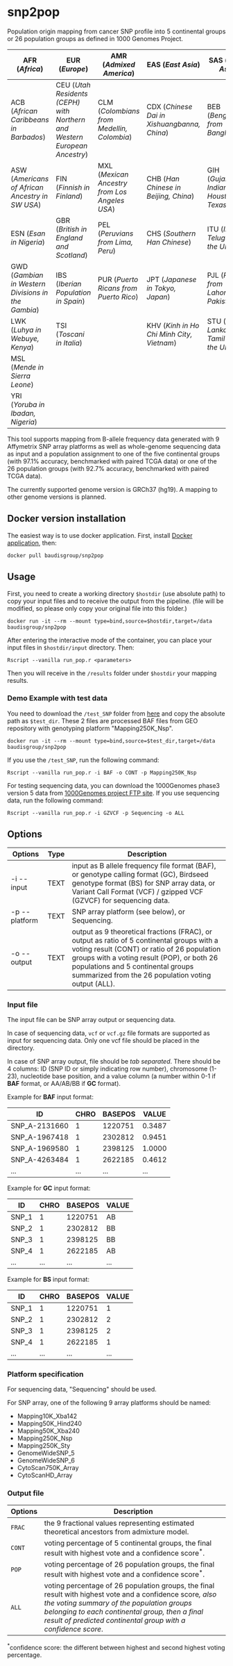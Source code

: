 # snp2pop

Population origin mapping from cancer SNP profile into 5 continental groups or 26 population groups as defined in 1000 Genomes Project. 

|AFR (_Africa_)| EUR (_Europe_) | AMR (_Admixed America_)  | EAS (_East Asia_)| SAS (_South Asia_) |
|-----------|-----------|-----------|-----------|-----------|
|ACB (_African Caribbeans in Barbados_)| CEU (_Utah Residents (CEPH) with Northern and Western European Ancestry_) |CLM (_Colombians from Medellin, Colombia_) | CDX (_Chinese Dai in Xishuangbanna, China_) | BEB (_Bengali from Bangladesh_)|
|ASW (_Americans of African Ancestry in SW USA_)|FIN (_Finnish in Finland_)| MXL (_Mexican Ancestry from Los Angeles USA_)| CHB (_Han Chinese in Beijing, China_) | GIH (_Gujarati Indian from Houston, Texas_)|
|ESN (_Esan in Nigeria_)|GBR (_British in England and Scotland_)|PEL (_Peruvians from Lima, Peru_)|CHS (_Southern Han Chinese_)|ITU (_Indian Telugu from the UK_)|
|GWD (_Gambian in Western Divisions in the Gambia_)|IBS (_Iberian Population in Spain_)|PUR (_Puerto Ricans from Puerto Rico_)|JPT (_Japanese in Tokyo, Japan_)|PJL (_Punjabi from Lahore, Pakistan_)|
|LWK (_Luhya in Webuye, Kenya_)|TSI (_Toscani in Italia_)||KHV (_Kinh in Ho Chi Minh City, Vietnam_)|STU (_Sri Lankan Tamil from the UK_)|
|MSL (_Mende in Sierra Leone_)|||||
|YRI (_Yoruba in Ibadan, Nigeria_)|||||

This tool supports mapping from B-allele frequency data generated with 9 Affymetrix SNP array platforms as well as whole-genome sequencing data as input and a population assignment to one of the five continental groups (with 97.1% accuracy, benchmarked with paired TCGA data) or one of the 26 population groups (with 92.7% accuracy, benchmarked with paired TCGA data).  

The currently supported genome version is GRCh37 (hg19). A mapping to other genome versions is planned.

## Docker version installation
The easiest way is to use docker application. First, install [Docker application](https://docs.docker.com/install/), then:
```
docker pull baudisgroup/snp2pop
```

## Usage
First, you need to create a working directory `$hostdir` (use absolute path) to copy your input files and to receive the output from the pipeline. (file will be modified, so please only copy your original file into this folder.)
```
docker run -it --rm --mount type=bind,source=$hostdir,target=/data baudisgroup/snp2pop
```
After entering the interactive mode of the container, you can place your input files in `$hostdir/input` directory. Then:
```
Rscript --vanilla run_pop.r <parameters>
```
Then you will receive in the `/results` folder under `$hostdir` your mapping results.

### Demo Example with test data
You need to download the `/test_SNP` folder from [here](https://github.com/baudisgroup/snp2pop/tree/master/test_SNP) and copy the absolute path as `$test_dir`. These 2 files are processed BAF files from GEO repository with genotyping platform "Mapping250K_Nsp".
```
docker run -it --rm --mount type=bind,source=$test_dir,target=/data baudisgroup/snp2pop
```

If you use the `/test_SNP`, run the following command:
```
Rscript --vanilla run_pop.r -i BAF -o CONT -p Mapping250K_Nsp
```

For testing sequencing data, you can download the 1000Genomes phase3 version 5 data from [1000Genomes project FTP site](ftp://ftp.1000genomes.ebi.ac.uk/vol1/ftp/release/20130502/).
If you use sequencing data, run the following command:

```
Rscript --vanilla run_pop.r -i GZVCF -p Sequencing -o ALL
```



## Options
|Options| Type | Description  |
| ------------- |------| --------------------------------------------------|
| -i --input   | TEXT | input as B allele frequency file format (BAF), or genotype calling format (GC), Birdseed genotype format (BS) for SNP array data, or Variant Call Format (VCF) / gzipped VCF (GZVCF) for sequencing data. |
| -p --platform | TEXT | SNP array platform (see below), or Sequencing. |
| -o --output   | TEXT | output as 9 theoretical fractions (FRAC), or output as ratio of 5 continental groups with a voting result (CONT) or ratio of 26 population groups with a voting result (POP), or both 26 populations and 5 continental groups summarized from the 26 population voting output (ALL). |


### Input file
The input file can be SNP array output or sequencing data.  

In case of sequencing data, `vcf` or `vcf.gz` file formats are supported as input for sequencing data. Only one vcf file should be placed in the directory.

In case of SNP array output, file should be *tab separated*. There should be 4 columns: ID (SNP ID or simply indicating row number), chromosome (1-23), nucleotide base position, and a value column (a number within 0-1 if **BAF** format, or AA/AB/BB if **GC** format).

Example for **BAF** input format:

|ID|CHRO|BASEPOS|VALUE|
|-------------|---|-----------|-----------|
|SNP_A-2131660|1|1220751|0.3487|
|SNP_A-1967418|1|2302812|0.9451|
|SNP_A-1969580|1|2398125|1.0000|
|SNP_A-4263484|1|2622185|0.4612|
|...|...|...|...|

Example for **GC** input format:

|ID|CHRO|BASEPOS|VALUE|
|-------------|---|-----------|-----------|
|SNP_1|1|1220751|AB|
|SNP_2|1|2302812|BB|
|SNP_3|1|2398125|BB|
|SNP_4|1|2622185|AB|
|...|...|...|...|

Example for **BS** input format:

|ID|CHRO|BASEPOS|VALUE|
|-------------|---|-----------|-----------|
|SNP_1|1|1220751|1|
|SNP_2|1|2302812|2|
|SNP_3|1|2398125|2|
|SNP_4|1|2622185|1|
|...|...|...|...|

### Platform specification

For sequencing data, "Sequencing" should be used.

For SNP array, one of the following 9 array platforms should be named:
- Mapping10K_Xba142
- Mapping50K_Hind240
- Mapping50K_Xba240
- Mapping250K_Nsp
- Mapping250K_Sty
- GenomeWideSNP_5
- GenomeWideSNP_6
- CytoScan750K_Array
- CytoScanHD_Array

### Output file
Options | Description
--- | --- 
`FRAC` | the 9 fractional values representing estimated theoretical ancestors from admixture model.
`CONT` | voting percentage of 5 continental groups, the final result with highest vote and a confidence score<sup>*</sup>.
`POP` | voting percentage of 26 population groups, the final result with highest vote and a confidence score<sup>*</sup>.
`ALL` | voting percentage of 26 population groups, the final result with highest vote and a confidence score<sup>*</sup>, also the voting summary of the population groups belonging to each continental group, then a final result of predicted continental group with a confidence score<sup>*</sup>.

<sup>*</sup>confidence score: the different between highest and second highest voting percentage.

